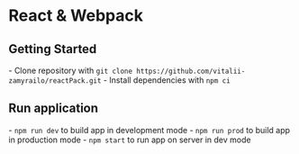 # React & Webpack

<h2>Getting Started</h2>
- Clone repository with <code>git clone https://github.com/vitalii-zamyrailo/reactPack.git</code>
- Install dependencies with <code>npm ci</code>

<h2>Run application</h2>
- <code>npm run dev</code> to build app in development mode
- <code>npm run prod</code> to build app in production mode
- <code>npm start</code> to run app on server in dev mode
